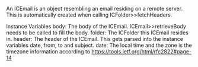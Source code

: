 An ICEmail is an object resembling an email residing on a remote server. This is automatically created when calling ICFolder>>fetchHeaders.

Instance Variables
	body:		The body of the ICEmail. ICEmail>>retrieveBody needs to be called to fill the body.
	folder:	The ICFolder this ICEmail resides in.
	header:	The header of the ICEmail. This gets parsed into the instance variables date, from, to and subject.
	date:		The local time and the zone is the timezone information according to https://tools.ietf.org/html/rfc2822#page-14
			